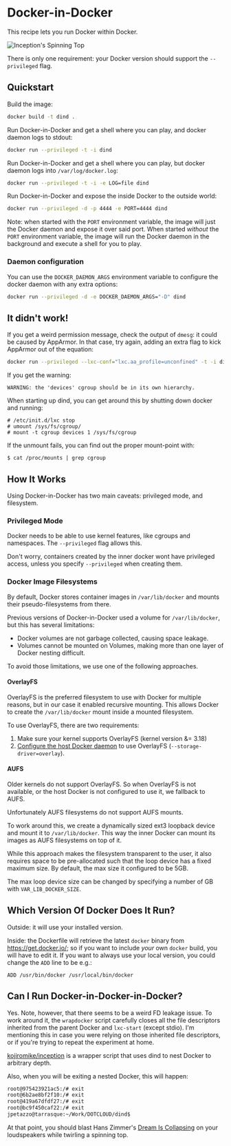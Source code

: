 # Docker-in-Docker

This recipe lets you run Docker within Docker.

![Inception's Spinning Top](spintop.jpg)

There is only one requirement: your Docker version should support the
`--privileged` flag.


## Quickstart

Build the image:
```bash
docker build -t dind .
```

Run Docker-in-Docker and get a shell where you can play, and docker daemon logs
to stdout:
```bash
docker run --privileged -t -i dind
```

Run Docker-in-Docker and get a shell where you can play, but docker daemon logs
into `/var/log/docker.log`:
```bash
docker run --privileged -t -i -e LOG=file dind
```

Run Docker-in-Docker and expose the inside Docker to the outside world:
```bash
docker run --privileged -d -p 4444 -e PORT=4444 dind
```

Note: when started with the `PORT` environment variable, the image will just
the Docker daemon and expose it over said port. When started *without* the
`PORT` environment variable, the image will run the Docker daemon in the
background and execute a shell for you to play.

### Daemon configuration

You can use the `DOCKER_DAEMON_ARGS` environment variable to configure the
docker daemon with any extra options:
```bash
docker run --privileged -d -e DOCKER_DAEMON_ARGS="-D" dind
```

## It didn't work!

If you get a weird permission message, check the output of `dmesg`: it could
be caused by AppArmor. In that case, try again, adding an extra flag to
kick AppArmor out of the equation:

```bash
docker run --privileged --lxc-conf="lxc.aa_profile=unconfined" -t -i dind
```

If you get the warning:

````
WARNING: the 'devices' cgroup should be in its own hierarchy.
````

When starting up dind, you can get around this by shutting down docker and running:

````
# /etc/init.d/lxc stop
# umount /sys/fs/cgroup/
# mount -t cgroup devices 1 /sys/fs/cgroup
````

If the unmount fails, you can find out the proper mount-point with:

````
$ cat /proc/mounts | grep cgroup
````

## How It Works

Using Docker-in-Docker has two main caveats: privileged mode, and filesystem.

### Privileged Mode

Docker needs to be able to use kernel features, like cgroups and namespaces.
The `--privileged` flag allows this.

Don't worry, containers created by the inner docker wont have privileged access,
unless you specify `--privileged` when creating them.

### Docker Image Filesystems

By default, Docker stores container images in `/var/lib/docker` and mounts
their pseudo-filesystems from there.

Previous versions of Docker-in-Docker used a volume for `/var/lib/docker`,
but this has several limitations:
- Docker volumes are not garbage collected, causing space leakage.
- Volumes cannot be mounted on Volumes, making more than one layer of Docker
  nesting difficult.

To avoid those limitations, we use one of the following approaches.

#### OverlayFS

OverlayFS is the preferred filesystem to use with Docker for multiple reasons,
but in our case it enabled recursive mounting. This allows Docker to create the
`/var/lib/docker` mount inside a mounted filesystem.

To use OverlayFS, there are two requirements:
1. Make sure your kernel supports OverlayFS (kernel version &amp;= 3.18)
2. [Configure the host Docker daemon](https://docs.docker.com/articles/configuring/) to use OverlayFS (`--storage-driver=overlay`).

#### AUFS

Older kernels do not support OverlayFS. So when OverlayFS is not available,
or the host Docker is not configured to use it, we fallback to AUFS.

Unfortunately AUFS filesystems do not support AUFS mounts.

To work around this, we create a dynamically sized ext3 loopback device and
mount it to `/var/lib/docker`. This way the inner Docker can mount its images
as AUFS filesystems on top of it.

While this approach makes the filesystem transparent to the user,
it also requires space to be pre-allocated such that the loop device has a fixed
maximum size. By default, the max size it configured to be 5GB.

The max loop device size can be changed by specifying a number of GB with
`VAR_LIB_DOCKER_SIZE`.


## Which Version Of Docker Does It Run?

Outside: it will use your installed version.

Inside: the Dockerfile will retrieve the latest `docker` binary from
https://get.docker.io/; so if you want to include *your* own `docker`
build, you will have to edit it. If you want to always use your local
version, you could change the `ADD` line to be e.g.:

    ADD /usr/bin/docker /usr/local/bin/docker


## Can I Run Docker-in-Docker-in-Docker?

Yes. Note, however, that there seems to be a weird FD leakage issue.
To work around it, the `wrapdocker` script carefully closes all the
file descriptors inherited from the parent Docker and `lxc-start`
(except stdio). I'm mentioning this in case you were relying on
those inherited file descriptors, or if you're trying to repeat
the experiment at home.

[kojiromike/inception](https://github.com/kojiromike/inception) is
a wrapper script that uses dind to nest Docker to arbitrary depth.

Also, when you will be exiting a nested Docker, this will happen:

```bash
root@975423921ac5:/# exit
root@6b2ae8bf2f10:/# exit
root@419a67dfdf27:/# exit
root@bc9f450caf22:/# exit
jpetazzo@tarrasque:~/Work/DOTCLOUD/dind$
```

At that point, you should blast Hans Zimmer's [Dream Is Collapsing](
http://www.youtube.com/watch?v=imamcajBEJs) on your loudspeakers while twirling
a spinning top.
